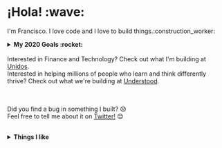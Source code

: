<p>
  <samp>
    <h1>¡Hola! :wave: <!--- <img src="https://cultofthepartyparrot.com/parrots/fiestaparrot.gif" width="30px">---></h1> 
    <p>I'm Francisco. I love code and I love to build things.:construction_worker:</p>
  </samp>
</p>

<details>
  <summary><b>My 2020 Goals :rocket:</b></summary>
  <br>
  <ul>
    <li>Learn some things :nerd_face:</li>
    <li>Build some things :blush:</li>
    <li>Break some things :smiling_imp:</li>
  </ul>
</details>

<br>
Interested in Finance and Technology? Check out what I'm building at <a href="https://www.Unidosfin.com/en/">Unidos</a>.<br>
Interested in helping millions of people who learn and think differently thrive? Check out what we're building at <a href="https://www.understood.org/">Understood</a>.

<br><br>
Did you find a bug in something I built? :worried: 
<br>Feel free to tell me about it on <a href="https://twitter.com/franciscojarceo">Twitter!</a> :blush:
<br><br>
<details>
  <summary><b>Things I like</b></summary>
  <ul>
    <li>Python</li>
    <li>Machine Learning (Pandas, Sklearn, PyTorch)</li>
    <li>Web Development (Django)</li>
    <li>Google Cloud Platform (GCP)</li>
    <li>Heroku</li>
</details>
